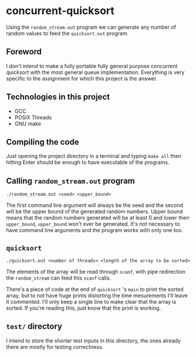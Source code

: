 # concurrent-quicksort

Using the `random_stream.out` program we can generate any number of random values to feed the `quicksort.out` program.

## Foreword

I don't intend to make a fully portable fully general purpose concurrent quicksort with the most general queue implementation. Everything is very specific to the assignment for which this project is the answer.

## Technologies in this project

* GCC
* POSIX Threads
* GNU make

## Compiling the code

Just opening the project directory in a terminal and typing `make all` then hitting Enter should be enough to have executable of the programs.

## Calling `random_stream.out` program

`./random_stream.out <seed> <upper_bound>`

The first command line argument will always be the seed and the second will be the upper bound of the generated random numbers. Upper bound means that the random numbers generated will be at least 0 and lower then `upper_bound`, `upper_bound` won't ever be generated. It's not necessary to have command line arguments and the program works with only one too.

## `quicksort`

`./quicksort.out <number of threads> <length of the array to be sorted>`

The elements of the array will be read through `scanf`, with pipe redirection the `random_stream` can feed this `scanf` calls.

There's a piece of code at the end of `quicksort` 's `main` to print the sorted array, but to not have huge prints distorting the time mesurements I'll leave it commented. I'll only keep a single line to make clear that the array is sorted. If you're reading this, just know that the print is working.

## `test/` directory

I intend to store the shorter test inputs in this directory, the ones already there are mostly for testing correctness.